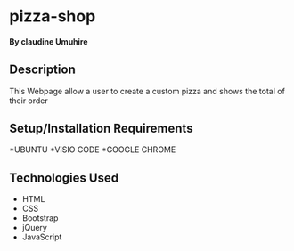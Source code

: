 # pizza-shop
#### By claudine Umuhire
## Description
This Webpage allow a user to create a custom pizza and shows the total of their order 
## Setup/Installation Requirements
*UBUNTU
*VISIO CODE
*GOOGLE CHROME
## Technologies Used

* HTML
* CSS
* Bootstrap
* jQuery
* JavaScript
